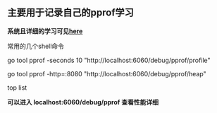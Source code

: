 ## 主要用于记录自己的pprof学习

**系统且详细的学习可见[here](https://github.com/wolfogre/go-pprof-practice)**

常用的几个shell命令

go tool pprof -seconds 10 "http://localhost:6060/debug/pprof/profile"

go tool pprof -http=:8080 "http://localhost:6060/debug/pprof/heap"

top list 


**可以进入 localhost:6060/debug/pprof 查看性能详细**